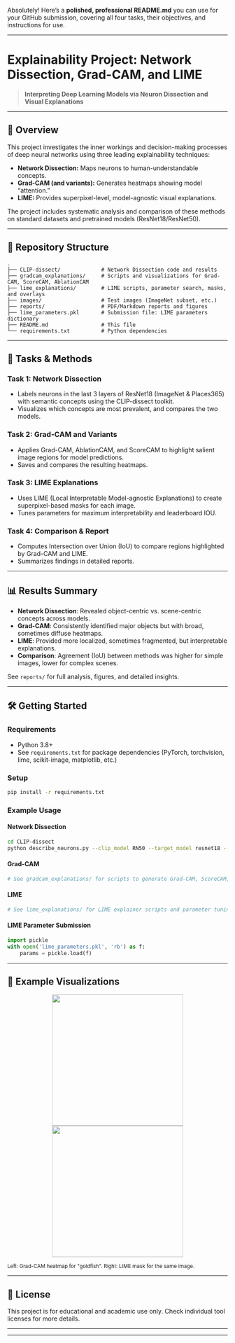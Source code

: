 Absolutely! Here’s a **polished, professional README.md** you can use for your GitHub submission, covering all four tasks, their objectives, and instructions for use.

---

# Explainability Project: Network Dissection, Grad-CAM, and LIME

> **Interpreting Deep Learning Models via Neuron Dissection and Visual Explanations**

---

## 📝 Overview

This project investigates the inner workings and decision-making processes of deep neural networks using three leading explainability techniques:

* **Network Dissection:** Maps neurons to human-understandable concepts.
* **Grad-CAM (and variants):** Generates heatmaps showing model “attention.”
* **LIME:** Provides superpixel-level, model-agnostic visual explanations.

The project includes systematic analysis and comparison of these methods on standard datasets and pretrained models (ResNet18/ResNet50).

---

## 📂 Repository Structure

```
.
├── CLIP-dissect/             # Network Dissection code and results
├── gradcam_explanations/     # Scripts and visualizations for Grad-CAM, ScoreCAM, AblationCAM
├── lime_explanations/        # LIME scripts, parameter search, masks, and overlays
├── images/                   # Test images (ImageNet subset, etc.)
├── reports/                  # PDF/Markdown reports and figures
├── lime_parameters.pkl       # Submission file: LIME parameters dictionary
├── README.md                 # This file
└── requirements.txt          # Python dependencies
```

---

## 🚀 Tasks & Methods

### **Task 1: Network Dissection**

* Labels neurons in the last 3 layers of ResNet18 (ImageNet & Places365) with semantic concepts using the CLIP-dissect toolkit.
* Visualizes which concepts are most prevalent, and compares the two models.

### **Task 2: Grad-CAM and Variants**

* Applies Grad-CAM, AblationCAM, and ScoreCAM to highlight salient image regions for model predictions.
* Saves and compares the resulting heatmaps.

### **Task 3: LIME Explanations**

* Uses LIME (Local Interpretable Model-agnostic Explanations) to create superpixel-based masks for each image.
* Tunes parameters for maximum interpretability and leaderboard IOU.

### **Task 4: Comparison & Report**

* Computes Intersection over Union (IoU) to compare regions highlighted by Grad-CAM and LIME.
* Summarizes findings in detailed reports.

---

## 📊 Results Summary

* **Network Dissection**: Revealed object-centric vs. scene-centric concepts across models.
* **Grad-CAM**: Consistently identified major objects but with broad, sometimes diffuse heatmaps.
* **LIME**: Provided more localized, sometimes fragmented, but interpretable explanations.
* **Comparison**: Agreement (IoU) between methods was higher for simple images, lower for complex scenes.

See `reports/` for full analysis, figures, and detailed insights.

---

## 🛠️ Getting Started

### **Requirements**

* Python 3.8+
* See `requirements.txt` for package dependencies (PyTorch, torchvision, lime, scikit-image, matplotlib, etc.)

### **Setup**

```bash
pip install -r requirements.txt
```

### **Example Usage**

#### **Network Dissection**

```bash
cd CLIP-dissect
python describe_neurons.py --clip_model RN50 --target_model resnet18 --target_layers layer3,layer4,fc --d_probe imagenet_val --result_dir ./results_imagenet
```

#### **Grad-CAM**

```python
# See gradcam_explanations/ for scripts to generate Grad-CAM, ScoreCAM, and AblationCAM overlays.
```

#### **LIME**

```python
# See lime_explanations/ for LIME explainer scripts and parameter tuning.
```

#### **LIME Parameter Submission**

```python
import pickle
with open('lime_parameters.pkl', 'rb') as f:
    params = pickle.load(f)
```

---

## 📸 Example Visualizations

<p align="center">
  <img src="reports/gradcam_goldfish.png" width="300"/>
  <img src="reports/lime_goldfish.png" width="300"/>
</p>
<sub>Left: Grad-CAM heatmap for "goldfish". Right: LIME mask for the same image.</sub>

---



## 📄 License

This project is for educational and academic use only.
Check individual tool licenses for more details.

---


---



